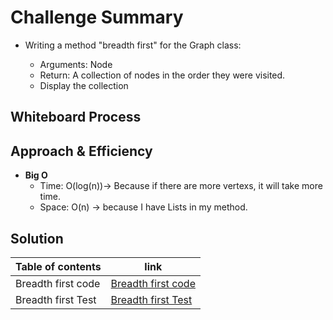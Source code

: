 # Challenge Summary
- Writing a method "breadth first" for the Graph class:

   - Arguments: Node
   - Return: A collection of nodes in the order they were visited.
   - Display the collection

## Whiteboard Process
<!-- Embedded whiteboard image -->

## Approach & Efficiency
- **Big O**
  - Time: O(log(n))-> Because if there are more vertexs, it will take more time.
  - Space: O(n) -> because I have Lists in my method.

## Solution
Table of contents | link
--------------- | ---------------
Breadth first code | [Breadth first code](app/src/main/java/codeChallenge35/Graph.java)
Breadth first Test | [Breadth first Test](app/src/test/java/codeChallenge35/AppTest.java)